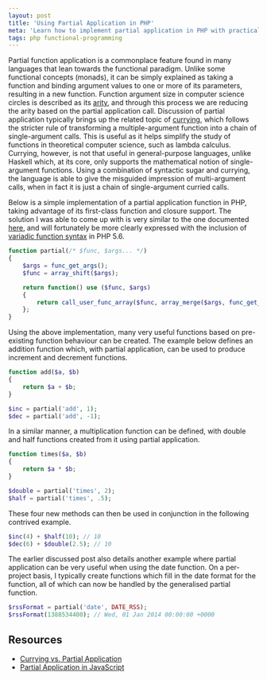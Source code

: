 ```yaml
---
layout: post
title: 'Using Partial Application in PHP'
meta: 'Learn how to implement partial application in PHP with practical examples and detailed explanations on currying, closures, and variadic functions for effective functional programming.'
tags: php functional-programming
---
```


Partial function application is a commonplace feature found in many languages that lean towards the functional paradigm.
Unlike some functional concepts (monads), it can be simply explained as taking a function and binding argument values to one or more of its parameters, resulting in a new function.
Function argument size in computer science circles is described as its [arity](http://en.wikipedia.org/wiki/Arity), and through this process we are reducing the arity based on the partial application call.
Discussion of partial application typically brings up the related topic of [currying](http://en.wikipedia.org/wiki/Currying), which follows the stricter rule of transforming a multiple-argument function into a chain of single-argument calls.
This is useful as it helps simplify the study of functions in theoretical computer science, such as lambda calculus.
Currying, however, is not that useful in general-purpose languages, unlike Haskell which, at its core, only supports the mathematical notion of single-argument functions.
Using a combination of syntactic sugar and currying, the language is able to give the misguided impression of multi-argument calls, when in fact it is just a chain of single-argument curried calls.

<!--more-->

Below is a simple implementation of a partial application function in PHP, taking advantage of its first-class function and closure support.
The solution I was able to come up with is very similar to the one documented [here](http://allthingsphp.blogspot.co.uk/2012/02/currying-vs-partial-application.html), and will fortunately be more clearly expressed with the inclusion of [variadic function syntax](https://wiki.php.net/rfc/variadics) in PHP 5.6.

```php
function partial(/* $func, $args... */)
{
    $args = func_get_args();
    $func = array_shift($args);

    return function() use ($func, $args)
    {
        return call_user_func_array($func, array_merge($args, func_get_args()));
    };
}
```

Using the above implementation, many very useful functions based on pre-existing function behaviour can be created.
The example below defines an addition function which, with partial application, can be used to produce increment and decrement functions.

```php
function add($a, $b)
{
    return $a + $b;
}

$inc = partial('add', 1);
$dec = partial('add', -1);
```

In a similar manner, a multiplication function can be defined, with double and half functions created from it using partial application.

```php
function times($a, $b)
{
    return $a * $b;
}

$double = partial('times', 2);
$half = partial('times', .5);
```

These four new methods can then be used in conjunction in the following contrived example.

```php
$inc(4) + $half(10); // 10
$dec(6) + $double(2.5); // 10
```

The earlier discussed post also details another example where partial application can be very useful when using the date function.
On a per-project basis, I typically create functions which fill in the date format for the function, all of which can now be handled by the generalised partial function.

```php
$rssFormat = partial('date', DATE_RSS);
$rssFormat(1388534400); // Wed, 01 Jan 2014 00:00:00 +0000
```

## Resources

- [Currying vs. Partial Application](http://allthingsphp.blogspot.co.uk/2012/02/currying-vs-partial-application.html)
- [Partial Application in JavaScript](http://benalman.com/news/2012/09/partial-application-in-javascript/)
